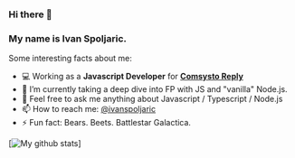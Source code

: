 ### Hi there 👋 

### My name is Ivan Spoljaric.

Some interesting facts about me:

- 💻 Working as a **Javascript Developer** for **[Comsysto Reply](https://comsystoreply.de/)**
- 🌱 I’m currently taking a deep dive into FP with JS and "vanilla" Node.js.
- 💬 Feel free to ask me anything about Javascript / Typescript / Node.js 
- 📫 How to reach me: [@ivanspoljaric](https://www.linkedin.com/in/ivan-špoljarić-2206a184)
- ⚡ Fun fact: Bears. Beets. Battlestar Galactica.

[![My github stats](https://github-readme-stats.vercel.app/api?username=ispoljari&show_icons=true&theme=radical&hide=["contribs","issues"])]
